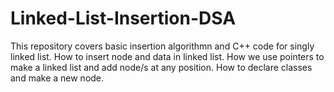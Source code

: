 # Linked-List-Insertion-DSA
This repository covers basic insertion algorithmn and C++ code for singly linked list.
How to insert node and data in linked list.
How we use pointers to make a linked list and add node/s at any position. How to declare classes and make a new node.
